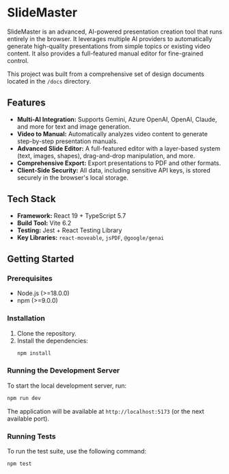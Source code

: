 # SlideMaster

SlideMaster is an advanced, AI-powered presentation creation tool that runs entirely in the browser. It leverages multiple AI providers to automatically generate high-quality presentations from simple topics or existing video content. It also provides a full-featured manual editor for fine-grained control.

This project was built from a comprehensive set of design documents located in the `/docs` directory.

## Features

- **Multi-AI Integration:** Supports Gemini, Azure OpenAI, OpenAI, Claude, and more for text and image generation.
- **Video to Manual:** Automatically analyzes video content to generate step-by-step presentation manuals.
- **Advanced Slide Editor:** A full-featured editor with a layer-based system (text, images, shapes), drag-and-drop manipulation, and more.
- **Comprehensive Export:** Export presentations to PDF and other formats.
- **Client-Side Security:** All data, including sensitive API keys, is stored securely in the browser's local storage.

## Tech Stack

- **Framework:** React 19 + TypeScript 5.7
- **Build Tool:** Vite 6.2
- **Testing:** Jest + React Testing Library
- **Key Libraries:** `react-moveable`, `jsPDF`, `@google/genai`

## Getting Started

### Prerequisites

- Node.js (>=18.0.0)
- npm (>=9.0.0)

### Installation

1.  Clone the repository.
2.  Install the dependencies:
    ```bash
    npm install
    ```

### Running the Development Server

To start the local development server, run:

```bash
npm run dev
```

The application will be available at `http://localhost:5173` (or the next available port).

### Running Tests

To run the test suite, use the following command:

```bash
npm test
```
